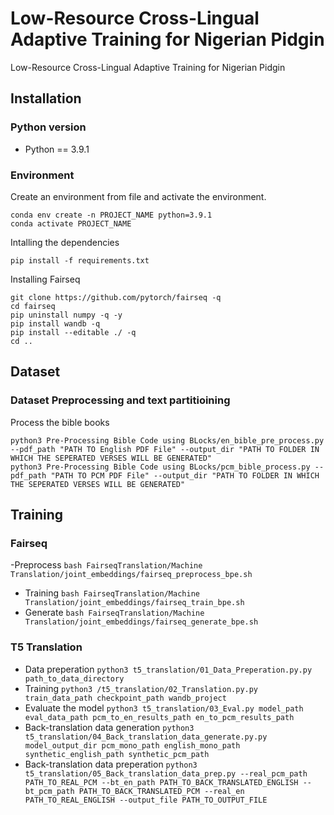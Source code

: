 # Low-Resource Cross-Lingual Adaptive Training for Nigerian Pidgin
Low-Resource Cross-Lingual Adaptive Training for Nigerian Pidgin

## Installation

### Python version

* Python == 3.9.1

### Environment

Create an environment from file and activate the environment.

```
conda env create -n PROJECT_NAME python=3.9.1
conda activate PROJECT_NAME
```

Intalling the dependencies

```
pip install -f requirements.txt
```


Installing Fairseq

```
git clone https://github.com/pytorch/fairseq -q
cd fairseq
pip uninstall numpy -q -y
pip install wandb -q
pip install --editable ./ -q
cd ..
```

## Dataset


### Dataset Preprocessing and text partitioining
Process the bible books

```
python3 Pre-Processing Bible Code using BLocks/en_bible_pre_process.py --pdf_path "PATH TO English PDF File" --output_dir "PATH TO FOLDER IN WHICH THE SEPERATED VERSES WILL BE GENERATED"
python3 Pre-Processing Bible Code using BLocks/pcm_bible_process.py --pdf_path "PATH TO PCM PDF File" --output_dir "PATH TO FOLDER IN WHICH THE SEPERATED VERSES WILL BE GENERATED"
```


## Training
### Fairseq
-Preprocess
`bash FairseqTranslation/Machine Translation/joint_embeddings/fairseq_preprocess_bpe.sh `
- Training
`bash FairseqTranslation/Machine Translation/joint_embeddings/fairseq_train_bpe.sh`
- Generate 
`bash FairseqTranslation/Machine Translation/joint_embeddings/fairseq_generate_bpe.sh`

### T5 Translation
- Data preperation
`python3 t5_translation/01_Data_Preperation.py.py path_to_data_directory `
- Training
`python3 /t5_translation/02_Translation.py.py train_data_path checkpoint_path wandb_project `
- Evaluate the model
`python3 t5_translation/03_Eval.py model_path eval_data_path pcm_to_en_results_path en_to_pcm_results_path `
- Back-translation data generation
`python3 t5_translation/04_Back_translation_data_generate.py.py model_output_dir pcm_mono_path english_mono_path synthetic_english_path synthetic_pcm_path `
- Back-translation data preperation
`python3 t5_translation/05_Back_translation_data_prep.py --real_pcm_path PATH_TO_REAL_PCM --bt_en_path PATH_TO_BACK_TRANSLATED_ENGLISH --bt_pcm_path PATH_TO_BACK_TRANSLATED_PCM --real_en PATH_TO_REAL_ENGLISH --output_file PATH_TO_OUTPUT_FILE `

